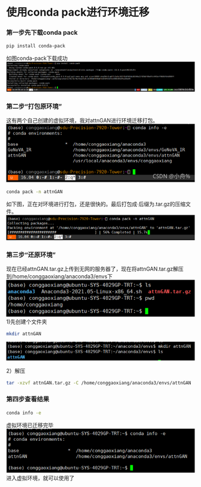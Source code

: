 # 使用conda pack进行环境迁移

### 第一步先下载conda pack

```bash
pip install conda-pack
```

如图conda-pack下载成功
![在这里插入图片描述](./使用conda_pack进行环境迁移/watermark,type_ZHJvaWRzYW5zZmFsbGJhY2s,shadow_50,text_Q1NETiBA5bCP6IifJQ==,size_20,color_FFFFFF,t_70,g_se,x_16.png)

### 第二步“打包原环境”

这有两个自己创建的虚拟环境，我对attnGAN进行环境迁移打包。
![在这里插入图片描述](./使用conda_pack进行环境迁移/watermark,type_ZHJvaWRzYW5zZmFsbGJhY2s,shadow_50,text_Q1NETiBA5bCP6IifJQ==,size_20,color_FFFFFF,t_70,g_se,x_16-1717736060788-3.png)

```bash
conda pack -n attnGAN
```

如下图，正在对环境进行打包，还是很快的。最后打包成·后缀为.tar.gz的压缩文件。
![在这里插入图片描述](./使用conda_pack进行环境迁移/a9f6249dfd844536bbf49f7c29f1b84d.png)

### 第三步“还原环境”

现在已经attnGAN.tar.gz上传到无网的服务器了，现在将attnGAN.tar.gz解压到/home/conggaoxiang/anaconda3/envs下
![在这里插入图片描述](./使用conda_pack进行环境迁移/d95cde9a8d2c498cb451d0439877d023.png)
1)先创建个文件夹

```bash
mkdir attnGAN
```

![在这里插入图片描述](./使用conda_pack进行环境迁移/ee8417842bac4baba4ffc75188964fe7.png)

2）解压

```bash
tar -xzvf attnGAN.tar.gz -C /home/conggaoxiang/anaconda3/envs/attnGAN
```

### 第四步查看结果

```bash
conda info -e
```

虚拟环境已迁移完毕
![在这里插入图片描述](./使用conda_pack进行环境迁移/5c4739c396d241ab85fb153158080602.png)
进入虚拟环境，就可以使用了